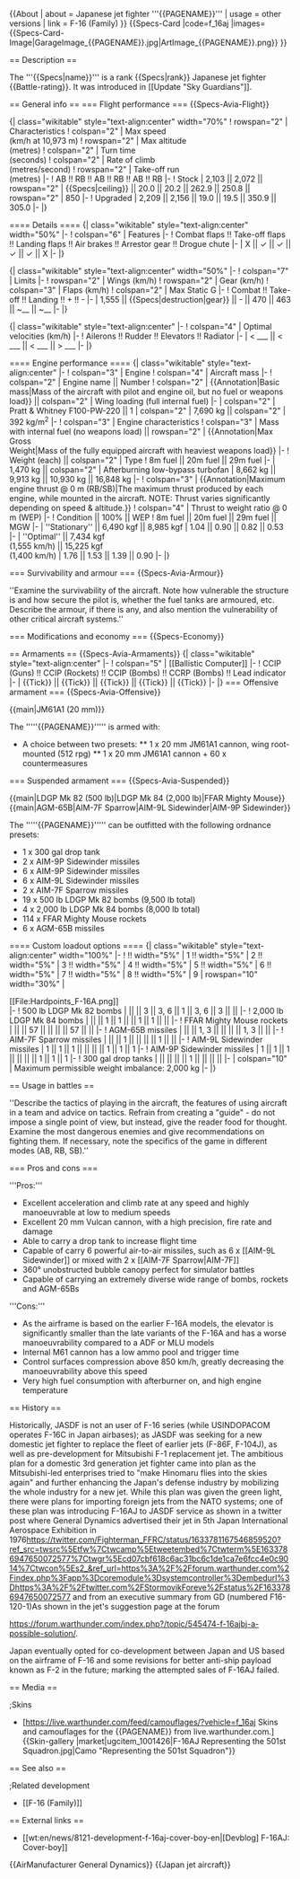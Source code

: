 {{About
| about = Japanese jet fighter '''{{PAGENAME}}'''
| usage = other versions
| link = F-16 (Family)
}}
{{Specs-Card
|code=f_16aj
|images={{Specs-Card-Image|GarageImage_{{PAGENAME}}.jpg|ArtImage_{{PAGENAME}}.png}}
}}

== Description ==
<!-- ''In the description, the first part should be about the history of and the creation and combat usage of the aircraft, as well as its key features. In the second part, tell the reader about the aircraft in the game. Insert a screenshot of the vehicle, so that if the novice player does not remember the vehicle by name, he will immediately understand what kind of vehicle the article is talking about.'' -->
The '''{{Specs|name}}''' is a rank {{Specs|rank}} Japanese jet fighter {{Battle-rating}}. It was introduced in [[Update "Sky Guardians"]].

== General info ==
=== Flight performance ===
{{Specs-Avia-Flight}}
<!-- ''Describe how the aircraft behaves in the air. Speed, manoeuvrability, acceleration and allowable loads - these are the most important characteristics of the vehicle.'' -->

{| class="wikitable" style="text-align:center" width="70%"
! rowspan="2" | Characteristics
! colspan="2" | Max speed<br>(km/h at 10,973 m)
! rowspan="2" | Max altitude<br>(metres)
! colspan="2" | Turn time<br>(seconds)
! colspan="2" | Rate of climb<br>(metres/second)
! rowspan="2" | Take-off run<br>(metres)
|-
! AB !! RB !! AB !! RB !! AB !! RB
|-
! Stock
| 2,103 || 2,072 || rowspan="2" | {{Specs|ceiling}} || 20.0 || 20.2 || 262.9 || 250.8 || rowspan="2" | 850
|-
! Upgraded
| 2,209 || 2,156 || 19.0 || 19.5 || 350.9 || 305.0
|-
|}

==== Details ====
{| class="wikitable" style="text-align:center" width="50%"
|-
! colspan="6" | Features
|-
! Combat flaps !! Take-off flaps !! Landing flaps !! Air brakes !! Arrestor gear !! Drogue chute
|-
| X || ✓ || ✓ || ✓ || ✓ || X     <!-- ✓ -->
|-
|}

{| class="wikitable" style="text-align:center" width="50%"
|-
! colspan="7" | Limits
|-
! rowspan="2" | Wings (km/h)
! rowspan="2" | Gear (km/h)
! colspan="3" | Flaps (km/h)
! colspan="2" | Max Static G
|-
! Combat !! Take-off !! Landing !! + !! -
|-
| 1,555 <!-- {{Specs|destruction|body}} --> || {{Specs|destruction|gear}} || - || 470 || 463 || ~__ || ~__
|-
|}

{| class="wikitable" style="text-align:center"
|-
! colspan="4" | Optimal velocities (km/h)
|-
! Ailerons !! Rudder !! Elevators !! Radiator
|-
| < ___ || < ___ || < ___ || > ___
|-
|}

==== Engine performance ====
{| class="wikitable" style="text-align:center"
|-
! colspan="3" | Engine
! colspan="4" | Aircraft mass
|-
! colspan="2" | Engine name || Number
! colspan="2" | {{Annotation|Basic mass|Mass of the aircraft with pilot and engine oil, but no fuel or weapons load}} || colspan="2" | Wing loading (full internal fuel)
|-
| colspan="2" | Pratt & Whitney F100-PW-220 || 1
| colspan="2" | 7,690 kg || colspan="2" | 392 kg/m<sup>2</sup>
|-
! colspan="3" | Engine characteristics
! colspan="3" | Mass with internal fuel (no weapons load) || rowspan="2" | {{Annotation|Max Gross<br>Weight|Mass of the fully equipped aircraft with heaviest weapons load}}
|-
! Weight (each) || colspan="2" | Type
! 8m fuel || 20m fuel || 29m fuel
|-
| 1,470 kg || colspan="2" | Afterburning low-bypass turbofan
| 8,662 kg || 9,913 kg || 10,930 kg || 16,848 kg
|-
! colspan="3" | {{Annotation|Maximum engine thrust @ 0 m (RB/SB)|The maximum thrust produced by each engine, while mounted in the aircraft. NOTE: Thrust varies significantly depending on speed & altitude.}}
! colspan="4" | Thrust to weight ratio @ 0 m (WEP)
|-
! Condition || 100% || WEP
! 8m fuel || 20m fuel || 29m fuel || MGW
|-
| ''Stationary'' || 6,490 kgf || 8,985 kgf
| 1.04 || 0.90 || 0.82 || 0.53
|-
| ''Optimal'' || 7,434 kgf<br>(1,555 km/h) || 15,225 kgf<br>(1,400 km/h)
| 1.76 || 1.53 || 1.39 || 0.90
|-
|}

=== Survivability and armour ===
{{Specs-Avia-Armour}}
<!-- ''Examine the survivability of the aircraft. Note how vulnerable the structure is and how secure the pilot is, whether the fuel tanks are armoured, etc. Describe the armour, if there is any, and also mention the vulnerability of other critical aircraft systems.'' -->
''Examine the survivability of the aircraft. Note how vulnerable the structure is and how secure the pilot is, whether the fuel tanks are armoured, etc. Describe the armour, if there is any, and also mention the vulnerability of other critical aircraft systems.''

=== Modifications and economy ===
{{Specs-Economy}}

== Armaments ==
{{Specs-Avia-Armaments}}
{| class="wikitable" style="text-align:center"
|-
! colspan="5" | [[Ballistic Computer]]
|-
! CCIP (Guns) !! CCIP (Rockets) !! CCIP (Bombs) !! CCRP (Bombs) !! Lead indicator
|-
| {{Tick}} || {{Tick}} || {{Tick}} || {{Tick}} || {{Tick}}
|-
|}
=== Offensive armament ===
{{Specs-Avia-Offensive}}
<!-- ''Describe the offensive armament of the aircraft, if any. Describe how effective the cannons and machine guns are in a battle, and also what belts or drums are better to use. If there is no offensive weaponry, delete this subsection.'' -->
{{main|JM61A1 (20 mm)}}

The '''''{{PAGENAME}}''''' is armed with:

* A choice between two presets:
** 1 x 20 mm JM61A1 cannon, wing root-mounted (512 rpg)
** 1 x 20 mm JM61A1 cannon + 60 x countermeasures

=== Suspended armament ===
{{Specs-Avia-Suspended}}
<!-- ''Describe the aircraft's suspended armament: additional cannons under the wings, bombs, rockets and torpedoes. This section is especially important for bombers and attackers. If there is no suspended weaponry remove this subsection.'' -->
{{main|LDGP Mk 82 (500 lb)|LDGP Mk 84 (2,000 lb)|FFAR Mighty Mouse}}
{{main|AGM-65B|AIM-7F Sparrow|AIM-9L Sidewinder|AIM-9P Sidewinder}}

The '''''{{PAGENAME}}''''' can be outfitted with the following ordnance presets:

* 1 x 300 gal drop tank
* 2 x AIM-9P Sidewinder missiles
* 6 x AIM-9P Sidewinder missiles
* 6 x AIM-9L Sidewinder missiles
* 2 x AIM-7F Sparrow missiles
* 19 x 500 lb LDGP Mk 82 bombs (9,500 lb total)
* 4 x 2,000 lb LDGP Mk 84 bombs (8,000 lb total)
* 114 x FFAR Mighty Mouse rockets
* 6 x AGM-65B missiles

==== Custom loadout options ====
{| class="wikitable" style="text-align:center" width="100%"
|-
! !! width="5%" | 1 !! width="5%" | 2 !! width="5%" | 3 !! width="5%" | 4 !! width="5%" | 5 !! width="5%" | 6 !! width="5%" | 7 !! width="5%" | 8 !! width="5%" | 9
| rowspan="10" width="30%" | <div class="ttx-image">[[File:Hardpoints_F-16A.png]]</div>
|-
! 500 lb LDGP Mk 82 bombs
| || || 3 || 3, 6 || 1 || 3, 6 || 3 || ||
|-
! 2,000 lb LDGP Mk 84 bombs
| || || 1 || 1 || || 1 || 1 || ||
|-
! FFAR Mighty Mouse rockets
| || || 57 || || || || 57 || ||
|-
! AGM-65B missiles
| || || 1, 3 || || || || 1, 3 || ||
|-
! AIM-7F Sparrow missiles
| || || 1 || || || || 1 || ||
|-
! AIM-9L Sidewinder missiles
| 1 || 1 || 1 || || || || 1 || 1 || 1
|-
! AIM-9P Sidewinder missiles
| 1 || 1 || 1 || || || || 1 || 1 || 1
|-
! 300 gal drop tanks
| || || || || 1 || || || ||
|-
| colspan="10" | Maximum permissible weight imbalance: 2,000 kg
|-
|}

== Usage in battles ==
<!-- ''Describe the tactics of playing in the aircraft, the features of using aircraft in a team and advice on tactics. Refrain from creating a "guide" - do not impose a single point of view, but instead, give the reader food for thought. Examine the most dangerous enemies and give recommendations on fighting them. If necessary, note the specifics of the game in different modes (AB, RB, SB).'' -->
''Describe the tactics of playing in the aircraft, the features of using aircraft in a team and advice on tactics. Refrain from creating a "guide" - do not impose a single point of view, but instead, give the reader food for thought. Examine the most dangerous enemies and give recommendations on fighting them. If necessary, note the specifics of the game in different modes (AB, RB, SB).''

=== Pros and cons ===
<!-- ''Summarise and briefly evaluate the vehicle in terms of its characteristics and combat effectiveness. Mark its pros and cons in the bulleted list. Try not to use more than 6 points for each of the characteristics. Avoid using categorical definitions such as "bad", "good" and the like - use substitutions with softer forms such as "inadequate" and "effective".'' -->'''Pros:'''

* Excellent acceleration and climb rate at any speed and highly manoeuvrable at low to medium speeds
* Excellent 20 mm Vulcan cannon, with a high precision, fire rate and damage
* Able to carry a drop tank to increase flight time
* Capable of carry 6 powerful air-to-air missiles, such as 6 x [[AIM-9L Sidewinder]] or mixed with 2 x [[AIM-7F Sparrow|AIM-7F]]
* 360° unobstructed bubble canopy perfect for simulator battles
* Capable of carrying an extremely diverse wide range of bombs, rockets and AGM-65Bs

'''Cons:'''

* As the airframe is based on the earlier F-16A models, the elevator is significantly smaller than the late variants of the F-16A and has a worse manoeuvrability compared to a ADF or MLU models
* Internal M61 cannon has a low ammo pool and trigger time
* Control surfaces compression above 850 km/h, greatly decreasing the manoeuvrability above this speed
* Very high fuel consumption with afterburner on, and high engine temperature

== History ==
<!-- ''Describe the history of the creation and combat usage of the aircraft in more detail than in the introduction. If the historical reference turns out to be too long, take it to a separate article, taking a link to the article about the vehicle and adding a block "/History" (example: <nowiki>https://wiki.warthunder.com/(Vehicle-name)/History</nowiki>) and add a link to it here using the <code>main</code> template. Be sure to reference text and sources by using <code><nowiki><ref></ref></nowiki></code>, as well as adding them at the end of the article with <code><nowiki><references /></nowiki></code>. This section may also include the vehicle's dev blog entry (if applicable) and the in-game encyclopedia description (under <code><nowiki>=== In-game description ===</nowiki></code>, also if applicable).'' -->
Historically, JASDF is not an user of F-16 series (while USINDOPACOM operates F-16C in Japan airbases); as JASDF was seeking for a new domestic jet fighter to replace the fleet of earlier jets (F-86F, F-104J), as well as pre-development for Mitsubishi F-1 replacement jet. The ambitious plan for a domestic 3rd generation jet fighter came into plan as the Mitsubishi-led enterprises tried to "make Hinomaru flies into the skies again" and further enhancing the Japan's defense industry by mobilizing the whole industry for a new jet. While this plan was given the green light, there were plans for importing foreign jets from the NATO systems; one of these plan was introducing F-16AJ to JASDF service as shown in a twitter post where General Dynamics advertised their jet in 5th Japan International Aerospace Exhibition in 1976<ref>https://twitter.com/Fighterman_FFRC/status/1633781167546859520?ref_src=twsrc%5Etfw%7Ctwcamp%5Etweetembed%7Ctwterm%5E1633786947650072577%7Ctwgr%5Ecd07cbf618c6ac31bc6c1de1ca7e6fcc4e0c9014%7Ctwcon%5Es2_&ref_url=https%3A%2F%2Fforum.warthunder.com%2Findex.php%3Fapp%3Dcoremodule%3Dsystemcontroller%3Dembedurl%3Dhttps%3A%2F%2Ftwitter.com%2FStormovikForeve%2Fstatus%2F1633786947650072577</ref> and from an executive summary from GD (numbered F16-120-1)<ref>As shown in the jet's suggestion page at the forum

https://forum.warthunder.com/index.php?/topic/545474-f-16ajbj-a-possible-solution/</ref>.

Japan eventually opted for co-development between Japan and US based on the airframe of F-16 and some revisions for better anti-ship payload known as F-2 in the future; marking the attempted sales of F-16AJ failed.

== Media ==
<!-- ''Excellent additions to the article would be video guides, screenshots from the game, and photos.'' -->

;Skins

* [https://live.warthunder.com/feed/camouflages/?vehicle=f_16aj Skins and camouflages for the {{PAGENAME}} from live.warthunder.com.]
{{Skin-gallery |market|ugcitem_1001426|F-16AJ Representing the 501st Squadron.jpg|Camo "Representing the 501st Squadron"}}

== See also ==
<!-- ''Links to the articles on the War Thunder Wiki that you think will be useful for the reader, for example:''
* ''reference to the series of the aircraft;''
* ''links to approximate analogues of other nations and research trees.'' -->

;Related development

* [[F-16 (Family)]]

== External links ==
<!-- ''Paste links to sources and external resources, such as:''
* ''topic on the official game forum;''
* ''other literature.'' -->

* [[wt:en/news/8121-development-f-16aj-cover-boy-en|[Devblog] F-16AJ: Cover-boy]]

{{AirManufacturer General Dynamics}}
{{Japan jet aircraft}}